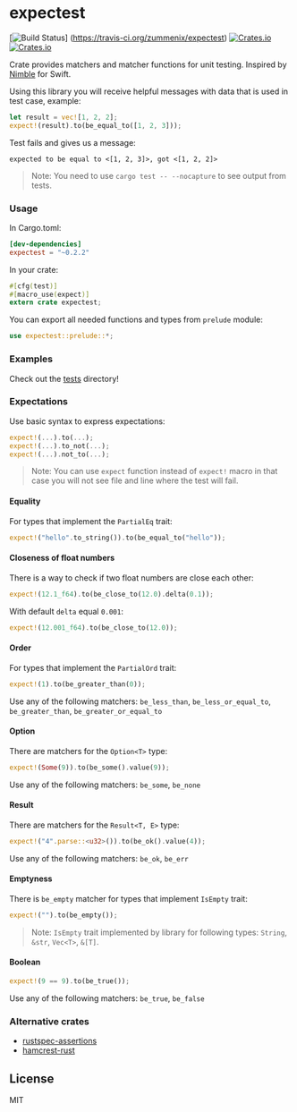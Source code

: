 # expectest
[![Build Status](https://travis-ci.org/zummenix/expectest.svg?branch=master)]
(https://travis-ci.org/zummenix/expectest)
[![Crates.io](https://img.shields.io/crates/v/expectest.svg)](https://crates.io/crates/expectest)
[![Crates.io](https://img.shields.io/crates/d/expectest.svg)](https://crates.io/crates/expectest)

Crate provides matchers and matcher functions for unit testing. Inspired by [Nimble](https://github.com/Quick/Nimble) for Swift.

Using this library you will receive helpful messages with data that is used in test case, example:
```rust
let result = vec![1, 2, 2];
expect!(result).to(be_equal_to([1, 2, 3]));
```
Test fails and gives us a message:
```
expected to be equal to <[1, 2, 3]>, got <[1, 2, 2]>
```
> Note: You need to use `cargo test -- --nocapture` to see output from tests.

### Usage

In Cargo.toml:
```toml
[dev-dependencies]
expectest = "~0.2.2"
```

In your crate:
```rust
#[cfg(test)]
#[macro_use(expect)]
extern crate expectest;
```

You can export all needed functions and types from `prelude` module:
```rust
use expectest::prelude::*;
```

### Examples

Check out the [tests](/tests) directory!


### Expectations
Use basic syntax to express expectations:
```rust
expect!(...).to(...);
expect!(...).to_not(...);
expect!(...).not_to(...);
```
> Note: You can use `expect` function instead of `expect!` macro in that case you will not
see file and line where the test will fail.

#### Equality
For types that implement the `PartialEq` trait:
```rust
expect!("hello".to_string()).to(be_equal_to("hello"));
```

#### Closeness of float numbers
There is a way to check if two float numbers are close each other:
```rust
expect!(12.1_f64).to(be_close_to(12.0).delta(0.1));
```
With default `delta` equal `0.001`:
```rust
expect!(12.001_f64).to(be_close_to(12.0));
```

#### Order
For types that implement the `PartialOrd` trait:
```rust
expect!(1).to(be_greater_than(0));
```
Use any of the following matchers: `be_less_than`, `be_less_or_equal_to`, `be_greater_than`, `be_greater_or_equal_to`

#### Option
There are matchers for the `Option<T>` type:
```rust
expect!(Some(9)).to(be_some().value(9));
```
Use any of the following matchers: `be_some`, `be_none`

#### Result
There are matchers for the `Result<T, E>` type:
```rust
expect!("4".parse::<u32>()).to(be_ok().value(4));
```
Use any of the following matchers: `be_ok`, `be_err`

#### Emptyness
There is `be_empty` matcher for types that implement `IsEmpty` trait:
```rust
expect!("").to(be_empty());
```
> Note: `IsEmpty` trait implemented by library for following types:
`String`, `&str`, `Vec<T>`, `&[T]`.

#### Boolean
```rust
expect!(9 == 9).to(be_true());
```
Use any of the following matchers: `be_true`, `be_false`

### Alternative crates
- [rustspec-assertions](https://github.com/uorbe001/rustspec-assertions)
- [hamcrest-rust](https://github.com/carllerche/hamcrest-rust)

## License
MIT
